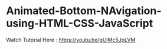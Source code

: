# Animated-Bottom-NAvigation-using-HTML-CSS-JavaScript

Watch Tutorial Here : https://youtu.be/gUlMc5JpLVM
